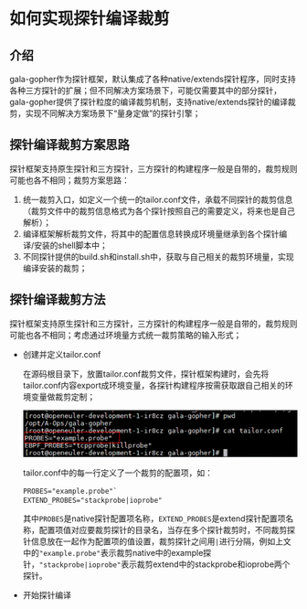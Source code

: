 如何实现探针编译裁剪
============

## 介绍

gala-gopher作为探针框架，默认集成了各种native/extends探针程序，同时支持各种三方探针的扩展；但不同解决方案场景下，可能仅需要其中的部分探针，gala-gopher提供了探针粒度的编译裁剪机制，支持native/extends探针的编译裁剪，实现不同解决方案场景下“量身定做”的探针引擎；

## 探针编译裁剪方案思路

探针框架支持原生探针和三方探针，三方探针的构建程序一般是自带的，裁剪规则可能也各不相同；裁剪方案思路：

1. 统一裁剪入口，如定义一个统一的tailor.conf文件，承载不同探针的裁剪信息（裁剪文件中的裁剪信息格式为各个探针按照自己的需要定义，将来也是自己解析）；
2. 编译框架解析裁剪文件，将其中的配置信息转换成环境量继承到各个探针编译/安装的shell脚本中；
3. 不同探针提供的build.sh和install.sh中，获取与自己相关的裁剪环境量，实现编译安装的裁剪；

## 探针编译裁剪方法

探针框架支持原生探针和三方探针，三方探针的构建程序一般是自带的，裁剪规则可能也各不相同；考虑通过环境量方式统一裁剪策略的输入形式；

- 创建并定义tailor.conf

  在源码根目录下，放置tailor.conf裁剪文件，探针框架构建时，会先将tailor.conf内容export成环境变量，各探针构建程序按需获取跟自己相关的环境变量做裁剪定制； 

  ![tail.conf](pic/tail.conf.png)

  tailor.conf中的每一行定义了一个裁剪的配置项，如：

  ```
  PROBES="example.probe"`
  EXTEND_PROBES="stackprobe|ioprobe"
  ```

  其中`PROBES`是native探针配置项名称，`EXTEND_PROBES`是extend探针配置项名称，配置项值对应要裁剪探针的目录名，当存在多个探针裁剪时，不同裁剪探针信息放在一起作为配置项的值设置，裁剪探针之间用`|`进行分隔，例如上文中的`"example.probe"`表示裁剪native中的example探针，`"stackprobe|ioprobe"`表示裁剪extend中的stackprobe和ioprobe两个探针。

- 开始探针编译
